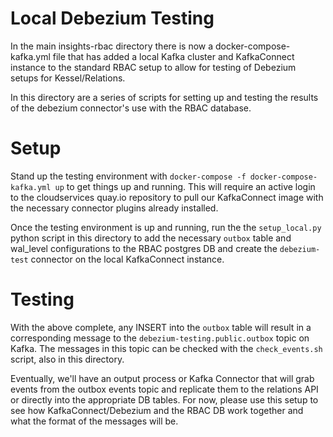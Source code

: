 # Local Debezium Testing
In the main insights-rbac directory there is now a docker-compose-kafka.yml file that has added a local Kafka cluster and KafkaConnect instance to the standard RBAC setup to allow for testing of Debezium setups for Kessel/Relations.

In this directory are a series of scripts for setting up and testing the results of the debezium connector's use with the RBAC database.

# Setup
Stand up the testing environment with `docker-compose -f docker-compose-kafka.yml up` to get things up and running. This will require an active login to the cloudservices quay.io repository to pull our KafkaConnect image with the necessary connector plugins already installed.

Once the testing environment is up and running, run the the `setup_local.py` python script in this directory to add the necessary `outbox` table and wal_level configurations to the RBAC postgres DB and create the `debezium-test` connector on the local KafkaConnect instance.

# Testing
With the above complete, any INSERT into the `outbox` table will result in a corresponding message to the `debezium-testing.public.outbox` topic on Kafka. The messages in this topic can be checked with the `check_events.sh` script, also in this directory.

Eventually, we'll have an output process or Kafka Connector that will grab events from the outbox events topic and replicate them to the relations API or directly into the appropriate DB tables. For now, please use this setup to see how KafkaConnect/Debezium and the RBAC DB work together and what the format of the messages will be. 
